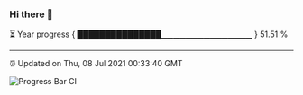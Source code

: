 ### Hi there 👋

⏳ Year progress { ███████████████▁▁▁▁▁▁▁▁▁▁▁▁▁▁▁ } 51.51 %

---

⏰ Updated on Thu, 08 Jul 2021 00:33:40 GMT

![Progress Bar CI](https://github.com/liununu/liununu/workflows/Progress%20Bar%20CI/badge.svg)
